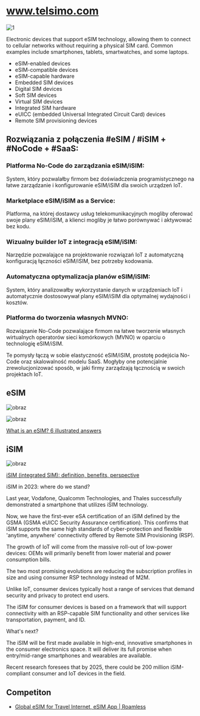 # www.telsimo.com

![1](https://github.com/user-attachments/assets/b05fe2a4-3ab0-4193-9e53-171153bd87d2)

Electronic devices that support eSIM technology, allowing them to connect to cellular networks without requiring a physical SIM card. Common examples include smartphones, tablets, smartwatches, and some laptops.

- eSIM-enabled devices
- eSIM-compatible devices
- eSIM-capable hardware
- Embedded SIM devices
- Digital SIM devices
- Soft SIM devices
- Virtual SIM devices
- Integrated SIM hardware
- eUICC (embedded Universal Integrated Circuit Card) devices
- Remote SIM provisioning devices





## Rozwiązania z połączenia #eSIM / #iSIM + #NoCode + #SaaS:

### Platforma No-Code do zarządzania eSIM/iSIM:
System, który pozwalałby firmom bez doświadczenia programistycznego na łatwe zarządzanie i konfigurowanie eSIM/iSIM dla swoich urządzeń IoT.

### Marketplace eSIM/iSIM as a Service:
Platforma, na której dostawcy usług telekomunikacyjnych mogliby oferować swoje plany eSIM/iSIM, a klienci mogliby je łatwo porównywać i aktywować bez kodu.

### Wizualny builder IoT z integracją eSIM/iSIM:
Narzędzie pozwalające na projektowanie rozwiązań IoT z automatyczną konfiguracją łączności eSIM/iSIM, bez potrzeby kodowania.

### Automatyczna optymalizacja planów eSIM/iSIM:
System, który analizowałby wykorzystanie danych w urządzeniach IoT i automatycznie dostosowywał plany eSIM/iSIM dla optymalnej wydajności i kosztów.

### Platforma do tworzenia własnych MVNO:
Rozwiązanie No-Code pozwalające firmom na łatwe tworzenie własnych wirtualnych operatorów sieci komórkowych (MVNO) w oparciu o technologię eSIM/iSIM.

Te pomysły łączą w sobie elastyczność eSIM/iSIM, prostotę podejścia No-Code oraz skalowalność modelu SaaS. Mogłyby one potencjalnie zrewolucjonizować sposób, w jaki firmy zarządzają łącznością w swoich projektach IoT.

## eSIM

![obraz](https://github.com/user-attachments/assets/655ac830-4f03-4128-b04c-01205137609a)




![obraz](https://github.com/user-attachments/assets/b7b2f296-0ebe-44c9-ab78-b663970c4d90)


[What is an eSIM? 6 illustrated answers ](https://www.thalesgroup.com/en/markets/digital-identity-and-security/mobile/connectivity/esim/what-is-an-esim)


## iSIM

![obraz](https://github.com/user-attachments/assets/272877dd-ae5f-4f20-8c16-ff2e999d627f)


[iSIM (integrated SIM): definition, benefits, perspective](https://www.thalesgroup.com/en/markets/digital-identity-and-security/mobile/connectivity/isim)


iSIM in 2023: where do we stand?

Last year, Vodafone, Qualcomm Technologies, and Thales successfully demonstrated a smartphone that utilizes iSIM technology. 

Now, we have the first-ever eSA certification of an iSIM defined by the GSMA (GSMA eUICC Security Assurance certification). This confirms that iSIM supports the same high standards of cyber-protection and flexible 'anytime, anywhere' connectivity offered by Remote SIM Provisioning (RSP).

The growth of IoT will come from the massive roll-out of low-power devices: OEMs will primarily benefit from lower material and power consumption bills.

The two most promising evolutions are reducing the subscription profiles in size and using consumer RSP technology instead of M2M.

Unlike IoT, consumer devices typically host a range of services that demand security and privacy to protect end users.

The iSIM for consumer devices is based on a framework that will support connectivity with an RSP-capable SIM functionality and other services like transportation, payment, and ID.

What's next?

The iSIM will be first made available in high-end, innovative smartphones in the consumer electronics space. It will deliver its full promise when entry/mid-range smartphones and wearables are available.

Recent research foresees that by 2025, there could be 200 million iSIM-compliant consumer and IoT devices in the field.

## Competiton

+ [Global eSIM for Travel Internet, eSIM App | Roamless](https://roamless.com/)
